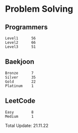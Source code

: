 # Problem Solving

## Programmers
```
Level1      56
Level2      66
Level3      51
```

## Baekjoon
```
Bronze      7
Silver      35
Gold        22
Platinum    1
```

## LeetCode
```
Easy        8
Medium      1
```

Total Update: 21.11.22
